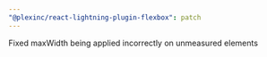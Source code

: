 ```yaml
---
"@plexinc/react-lightning-plugin-flexbox": patch
---
```


Fixed maxWidth being applied incorrectly on unmeasured elements

